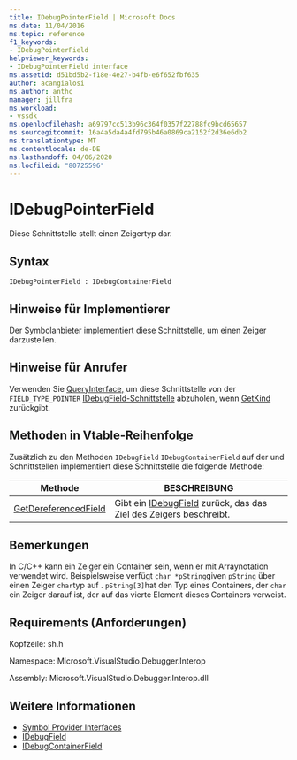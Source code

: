 ```yaml
---
title: IDebugPointerField | Microsoft Docs
ms.date: 11/04/2016
ms.topic: reference
f1_keywords:
- IDebugPointerField
helpviewer_keywords:
- IDebugPointerField interface
ms.assetid: d51bd5b2-f18e-4e27-b4fb-e6f652fbf635
author: acangialosi
ms.author: anthc
manager: jillfra
ms.workload:
- vssdk
ms.openlocfilehash: a69797cc513b96c364f0357f22788fc9bcd65657
ms.sourcegitcommit: 16a4a5da4a4fd795b46a0869ca2152f2d36e6db2
ms.translationtype: MT
ms.contentlocale: de-DE
ms.lasthandoff: 04/06/2020
ms.locfileid: "80725596"
---
```

# <a name="idebugpointerfield"></a>IDebugPointerField
Diese Schnittstelle stellt einen Zeigertyp dar.

## <a name="syntax"></a>Syntax

```
IDebugPointerField : IDebugContainerField
```

## <a name="notes-for-implementers"></a>Hinweise für Implementierer
 Der Symbolanbieter implementiert diese Schnittstelle, um einen Zeiger darzustellen.

## <a name="notes-for-callers"></a>Hinweise für Anrufer
 Verwenden Sie [QueryInterface,](/cpp/atl/queryinterface) um diese Schnittstelle von der `FIELD_TYPE_POINTER` [IDebugField-Schnittstelle](../../../extensibility/debugger/reference/idebugfield.md) abzuholen, wenn [GetKind](../../../extensibility/debugger/reference/idebugfield-getkind.md) zurückgibt.

## <a name="methods-in-vtable-order"></a>Methoden in Vtable-Reihenfolge
 Zusätzlich zu den Methoden `IDebugField` `IDebugContainerField` auf der und Schnittstellen implementiert diese Schnittstelle die folgende Methode:

|Methode|BESCHREIBUNG|
|------------|-----------------|
|[GetDereferencedField](../../../extensibility/debugger/reference/idebugpointerfield-getdereferencedfield.md)|Gibt ein [IDebugField](../../../extensibility/debugger/reference/idebugfield.md) zurück, das das Ziel des Zeigers beschreibt.|

## <a name="remarks"></a>Bemerkungen
 In C/C++ kann ein Zeiger ein Container sein, wenn er mit Arraynotation verwendet wird. Beispielsweise verfügt `char *pString`given `pString` über einen Zeiger `char`typ auf . `pString[3]`hat den Typ eines Containers, der `char` ein Zeiger darauf ist, der auf das vierte Element dieses Containers verweist.

## <a name="requirements"></a>Requirements (Anforderungen)
 Kopfzeile: sh.h

 Namespace: Microsoft.VisualStudio.Debugger.Interop

 Assembly: Microsoft.VisualStudio.Debugger.Interop.dll

## <a name="see-also"></a>Weitere Informationen
- [Symbol Provider Interfaces](../../../extensibility/debugger/reference/symbol-provider-interfaces.md)
- [IDebugField](../../../extensibility/debugger/reference/idebugfield.md)
- [IDebugContainerField](../../../extensibility/debugger/reference/idebugcontainerfield.md)
